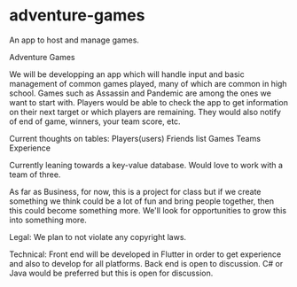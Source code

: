 # adventure-games
An app to host and manage games.

Adventure Games

We will be developping an app which will handle input and 
basic management of common games played, many of which are
common in high school. Games such as Assassin and Pandemic 
are among the ones we want to start with. Players would be
able to check the app to get information on their next 
target or which players are remaining. They would also notify
of end of game, winners, your team score, etc.

Current thoughts on tables:
	Players(users)
	Friends list
	Games
	Teams
	Experience

Currently leaning towards a key-value database. Would love
to work with a team of three. 

As far as Business, for now, this is a project for class but
if we create something we think could be a lot of fun and 
bring people together, then this could become something more.
We'll look for opportunities to grow this into something more.

Legal: We plan to not violate any copyright laws.

Technical: Front end will be developed in Flutter in order
to get experience and also to develop for all platforms. Back
end is open to discussion. C# or Java would be preferred but 
this is open for discussion.
